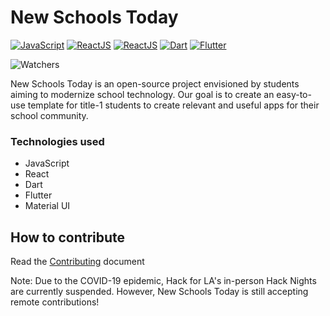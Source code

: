 # New Schools Today

[![JavaScript](https://img.shields.io/badge/Language-JavaScript-brightgreen)](https://www.w3schools.com/Js/)
[![ReactJS](https://img.shields.io/badge/Framework-ReactJS-red)](https://reactjs.org)
[![ReactJS](https://img.shields.io/badge/Framework-MaterialUI-2196f3)](https://material-ui.com)
[![Dart](https://img.shields.io/badge/Language-Dart-7C4DFF)](https://dart.dev)
[![Flutter](https://img.shields.io/badge/Framework-Flutter-487BEA)](https://flutter.dev)

![Watchers](https://img.shields.io/github/watchers/hackforla/new-schools-today?label=Watchers)

New Schools Today is an open-source project envisioned by students aiming to modernize school technology. Our goal is to create an easy-to-use template for title-1 students to create relevant and useful apps for their school community. 

### Technologies used

- JavaScript
- React
- Dart
- Flutter
- Material UI

## How to contribute

Read the [Contributing](https://github.com/hackforla/new-schools-today/blob/master/CONTRIBUTING.md) document

Note: Due to the COVID-19 epidemic, Hack for LA's in-person Hack Nights are currently suspended. However, New Schools Today is still accepting remote contributions! 


